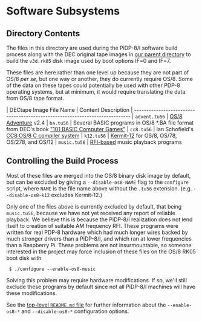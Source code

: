 # Software Subsystems


## Directory Contents

The files in this directory are used during the PiDP-8/I software build
process along with the DEC original tape images in [our parent
directory](/files/media/os8) to build the `v3d.rk05` disk image
used by boot options IF=0 and IF=7.

These files are here rather than one level up because they are not part
of OS/8 *per se*, but one way or another, they do currently require
OS/8. Some of the data on these tapes could potentially be used with
other PDP-8 operating systems, but at minimum, it would require
translating the data from OS/8 tape format.


| DECtape Image File Name | Content Description
| ----------------------------------------------------------------------------
| `advent.tu56`           | [OS/8 Adventure][os8a] v2.4
| `ba.tu56`               | Several BASIC programs in OS/8 \*.BA file format from DEC's book ["101 BASIC Computer Games"][bcg]
| `cc8.tu56`              | Ian Schofield's [CC8 OS/8 C compiler system][cc8]
| `k12.tu56`              | [Kermit-12][k12] for OS/8, OS/78, OS/278, and OS/12
| `music.tu56`            | [RFI-based][rfi] music playback programs


## Controlling the Build Process

Most of these files are merged into the OS/8 binary disk image by
default, but can be excluded by giving a `--disable-os8-NAME` flag to
the `configure` script, where `NAME` is the file name above without the
`.tu56` extension. (e.g. `--disable-os8-k12` excludes Kermit-12.)

Only one of the files above is currently excluded by default, that being
`music.tu56`, because we have not yet received any report of reliable
playback. We believe this is because the PiDP-8/I realization does not
lend itself to creation of suitable AM frequency RFI. These programs
were written for real PDP-8 hardware which had much longer wires backed
by much stronger drivers than a PiDP-8/I, and which ran at lower
frequencies than a Raspberry Pi. These problems are not insurmountable,
so someone interested in the project may force inclusion of these files
on the OS/8 RK05 boot disk with

     $ ./configure --enable-os8-music

Solving this problem may require hardware modifications. If so, we'll
still exclude these programs by default since not all PiDP-8/I machines
will have these modifications.

See the [top-level `README.md` file][tlrm] for further information about
the `--enable-os8-*` and `--disable-os8-*` configuration options.


[bcg]:  https://archive.org/details/bitsavers_decBooks10Mar75_26006648
[cc8]:  https://groups.google.com/d/msg/pidp-8/ycs_KOI4vdg/Zr0bifJxAgAJ
[k12]:  http://www.columbia.edu/kermit/pdp8.html
[os8a]: http://www.rickmurphy.net/advent/
[rfi]:  https://en.wikipedia.org/wiki/Electromagnetic_interference
[tlrm]: /doc/trunk/README.md
